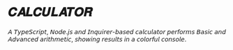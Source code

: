 # 𝑪𝑨𝑳𝑪𝑼𝑳𝑨𝑻𝑶𝑹
𝘈 𝘛𝘺𝘱𝘦𝘚𝘤𝘳𝘪𝘱𝘵, 𝘕𝘰𝘥𝘦.𝘫𝘴 𝘢𝘯𝘥 𝘐𝘯𝘲𝘶𝘪𝘳𝘦𝘳-𝘣𝘢𝘴𝘦𝘥 𝘤𝘢𝘭𝘤𝘶𝘭𝘢𝘵𝘰𝘳 𝘱𝘦𝘳𝘧𝘰𝘳𝘮𝘴 𝘉𝘢𝘴𝘪𝘤 𝘢𝘯𝘥 𝘈𝘥𝘷𝘢𝘯𝘤𝘦𝘥 𝘢𝘳𝘪𝘵𝘩𝘮𝘦𝘵𝘪𝘤, 𝘴𝘩𝘰𝘸𝘪𝘯𝘨 𝘳𝘦𝘴𝘶𝘭𝘵𝘴 𝘪𝘯 𝘢 𝘤𝘰𝘭𝘰𝘳𝘧𝘶𝘭 𝘤𝘰𝘯𝘴𝘰𝘭𝘦.

